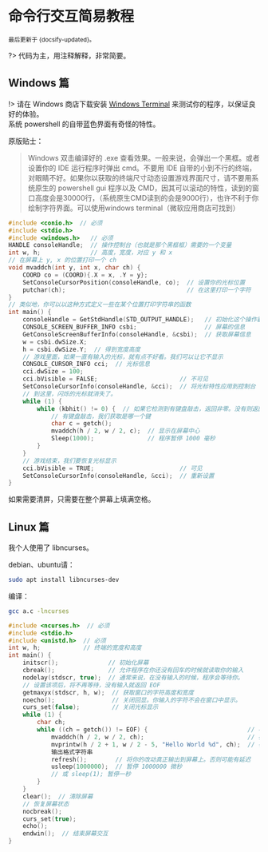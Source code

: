 # 命令行交互简易教程

<small>最后更新于 {docsify-updated}。</small>

?> 代码为主，用注释解释，非常简要。
## Windows 篇

!> 请在 Windows 商店下载安装 [Windows Terminal](http://docs.cpl.icu/#/resources?id=%E6%95%99%E7%A8%8B%E8%A7%86%E9%A2%91) 来测试你的程序，以保证良好的体验。</br>系统 powershell 的自带蓝色界面有奇怪的特性。

原版贴士：
> Windows 双击编译好的 .exe 查看效果。一般来说，会弹出一个黑框。或者设置你的 IDE 运行程序时弹出 cmd。不要用 IDE 自带的小到不行的终端，对眼睛不好。如果你以获取的终端尺寸动态设置游戏界面尺寸，请不要用系统原生的 powershell gui 程序以及 CMD，因其可以滚动的特性，读到的窗口高度会是30000行，（系统原生CMD读到的会是9000行），也许不利于你绘制字符界面。可以使用windows terminal（微软应用商店可找到）

````c
#include <conio.h>  // 必须
#include <stdio.h>
#include <windows.h>   // 必须
HANDLE consoleHandle;  // 操作控制台（也就是那个黑框框）需要的一个变量
int w, h;              // 高度，宽度，对应 y 和 x
// 在屏幕上 y, x 的位置打印一个 ch
void mvaddch(int y, int x, char ch) {
    COORD co = (COORD){.X = x, .Y = y};
    SetConsoleCursorPosition(consoleHandle, co);  // 设置你的光标位置
    putchar(ch);                                  // 在这里打印一个字符
}
// 类似地，你可以以这种方式定义一些在某个位置打印字符串的函数
int main() {
    consoleHandle = GetStdHandle(STD_OUTPUT_HANDLE);   // 初始化这个操作器
    CONSOLE_SCREEN_BUFFER_INFO csbi;                   // 屏幕的信息
    GetConsoleScreenBufferInfo(consoleHandle, &csbi);  // 获取屏幕信息
    w = csbi.dwSize.X;
    h = csbi.dwSize.Y;  // 得到宽度高度
    // 游戏里面，如果一直有输入的光标，就有点不好看。我们可以让它不显示
    CONSOLE_CURSOR_INFO cci;  // 光标信息
    cci.dwSize = 100;
    cci.bVisible = FALSE;                       // 不可见
    SetConsoleCursorInfo(consoleHandle, &cci);  // 将光标特性应用到控制台
    // 到这里，闪烁的光标就消失了。
    while (1) {
        while (kbhit() != 0) {  // 如果它检测到有键盘敲击，返回非零。没有则返回 0
            // 有键盘敲击，我们获取是哪一个键
            char c = getch();
            mvaddch(h / 2, w / 2, c);  // 显示在屏幕中心
            Sleep(1000);               // 程序暂停 1000 毫秒
        }
    }
    // 游戏结束，我们要恢复光标显示
    cci.bVisible = TRUE;                        // 可见
    SetConsoleCursorInfo(consoleHandle, &cci);  // 重新设置
}

````
如果需要清屏，只需要在整个屏幕上填满空格。

## Linux 篇

我个人使用了 libncurses。

debian、ubuntu请： 

````bash
sudo apt install libncurses-dev
````

编译：

````bash
gcc a.c -lncurses
````

````c
#include <ncurses.h>  // 必须
#include <stdio.h>
#include <unistd.h>  // 必须
int w, h;            // 终端的宽度和高度
int main() {
    initscr();              // 初始化屏幕
    cbreak();               // 允许程序在你还没有回车的时候就读取你的输入
    nodelay(stdscr, true);  // 通常来说，在没有输入的时候，程序会等待你。
    // 设置该项后，将不再等待，没有输入就返回 EOF
    getmaxyx(stdscr, h, w);  // 获取窗口的字符高度和宽度
    noecho();                // 关闭回显。你输入的字符不会在窗口中显示。
    curs_set(false);         // 关闭光标显示
    while (1) {
        char ch;
        while ((ch = getch()) != EOF) {                            // 不等待地获取输入字符
            mvaddch(h / 2, w / 2, ch);                             // 在屏幕中间显示字符
            mvprintw(h / 2 + 1, w / 2 - 5, "Hello World %d", ch);  // 在坐标位置
            输出格式字符串
            refresh();        // 将你的改动真正输出到屏幕上。否则可能有延迟
            usleep(1000000);  // 暂停 1000000 微秒
            // 或 sleep(1); 暂停一秒
        }
    }
    clear();  // 清除屏幕
    // 恢复屏幕状态
    nocbreak();
    curs_set(true);
    echo();
    endwin();  // 结束屏幕交互
}
````